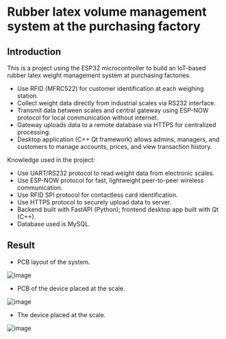 # Rubber latex volume management system at the purchasing factory

## Introduction

This is a project using the ESP32 microcontroller to build an IoT-based rubber latex weight management system at purchasing factories.
- Use RFID (MFRC522) for customer identification at each weighing station.
- Collect weight data directly from industrial scales via RS232 interface.
- Transmit data between scales and central gateway using ESP-NOW protocol for local communication without internet.
- Gateway uploads data to a remote database via HTTPS for centralized processing.
- Desktop application (C++ Qt framework) allows admins, managers, and customers to manage accounts, prices, and view transaction history.
  
Knowledge used in the project:

- Use UART/RS232 protocol to read weight data from electronic scales.
- Use ESP-NOW protocol for fast, lightweight peer-to-peer wireless communication.
- Use RFID SPI protocol for contactless card identification.
- Use HTTPS protocol to securely upload data to server.
- Backend built with FastAPI (Python); frontend desktop app built with Qt (C++).
- Database used is MySQL.

## Result
- PCB layout of the system.
  
![image](https://github.com/user-attachments/assets/2bec9cd2-37ff-49a2-8b78-b8e95d6f17f4)

- PCB of the device placed at the scale.

![image](https://github.com/user-attachments/assets/e6abe984-4494-465e-b080-f387433ad407)

- The device placed at the scale.
  
![image](https://github.com/user-attachments/assets/e6dab6cc-8a36-4ba4-8a9d-a901c5c88fa7)





